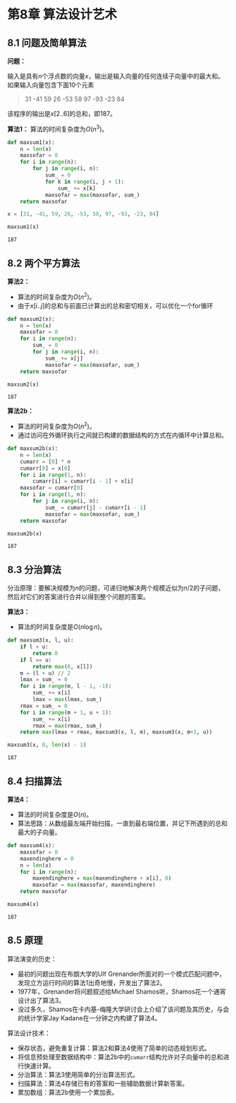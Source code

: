 # 第8章 算法设计艺术

## 8.1 问题及简单算法

**问题：**

输入是具有$n$个浮点数的向量$x$，输出是输入向量的任何连续子向量中的最大和。如果输入向量包含下面10个元素

> 31 -41 59 26 -53 58 97 -93 -23 84

该程序的输出是$x[2..6]$的总和，即187。

**算法1：** 算法的时间复杂度为$O(n^3)$。


```python
def maxsum1(x):
    n = len(x)
    maxsofar = 0
    for i in range(n):
        for j in range(i, n):
            sum_ = 0
            for k in range(i, j + 1):
                sum_ += x[k]
            maxsofar = max(maxsofar, sum_)
    return maxsofar
```


```python
x = [31, -41, 59, 26, -53, 58, 97, -93, -23, 84]
```


```python
maxsum1(x)
```




    187



## 8.2 两个平方算法

**算法2：** 
- 算法的时间复杂度为$O(n^2)$。
- 由于$x[i..j]$的总和与前面已计算出的总和密切相关，可以优化一个for循环


```python
def maxsum2(x):
    n = len(x)
    maxsofar = 0
    for i in range(n):
        sum_ = 0
        for j in range(i, n):
            sum_ += x[j]
            maxsofar = max(maxsofar, sum_)
    return maxsofar
```


```python
maxsum2(x)
```




    187



**算法2b：**
- 算法的时间复杂度为$O(n^2)$。
- 通过访问在外循环执行之间就已构建的数据结构的方式在内循环中计算总和。


```python
def maxsum2b(x):
    n = len(x)
    cumarr = [0] * n
    cumarr[0] = x[0]
    for i in range(1, n):
        cumarr[i] = cumarr[i - 1] + x[i]
    maxsofar = cumarr[0]
    for i in range(1, n):
        for j in range(i, n):
            sum_ = cumarr[j] - cumarr[i - 1]
            maxsofar = max(maxsofar, sum_)
    return maxsofar
```


```python
maxsum2b(x)
```




    187



## 8.3 分治算法

分治原理：要解决规模为$n$的问题，可递归地解决两个规模近似为$n/2$的子问题，然后对它们的答案进行合并以得到整个问题的答案。

**算法3：**

- 算法的时间复杂度是$O(n \log n)$。


```python
def maxsum3(x, l, u):
    if l > u:
        return 0
    if l == u:
        return max(0, x[l])
    m = (l + u) // 2
    lmax = sum_ = 0
    for i in range(m, l - 1, -1):
        sum_ += x[i]
        lmax = max(lmax, sum_)
    rmax = sum_ = 0
    for i in range(m + 1, u + 1):
        sum_ += x[i]
        rmax = max(rmax, sum_)
    return max(lmax + rmax, maxsum3(x, l, m), maxsum3(x, m+1, u))
```


```python
maxsum3(x, 0, len(x) - 1)
```




    187



## 8.4 扫描算法

**算法4：**
- 算法的时间复杂度是$O(n)$。
- 算法思路：从数组最左端开始扫描，一直到最右端位置，并记下所遇到的总和最大的子向量。


```python
def maxsum4(x):
    maxsofar = 0
    maxendinghere = 0
    n = len(x)
    for i in range(n):
        maxendinghere = max(maxendinghere + x[i], 0)
        maxsofar = max(maxsofar, maxendinghere)
    return maxsofar
```


```python
maxsum4(x)
```




    187



## 8.5 原理

算法演变的历史：
- 最初的问题出现在布朗大学的Ulf Grenander所面对的一个模式匹配问题中，发现立方运行时间的算法1出奇地慢，开发出了算法2。
- 1977年，Grenander将问题叙述给Michael Shamos听，Shamos花一个通宵设计出了算法3。
- 没过多久，Shamos在卡内基-梅隆大学研讨会上介绍了该问题及其历史，与会的统计学家Jay Kadane在一分钟之内构建了算法4。

算法设计技术：
- 保存状态，避免重复计算：算法2和算法4使用了简单的动态规划形式。
- 将信息预处理至数据结构中：算法2b中的`cumarr`结构允许对子向量中的总和进行快速计算。
- 分治算法：算法3使用简单的分治算法形式。
- 扫描算法：算法4存储已有的答案和一些辅助数据计算新答案。
- 累加数组：算法2b使用一个累加表。
